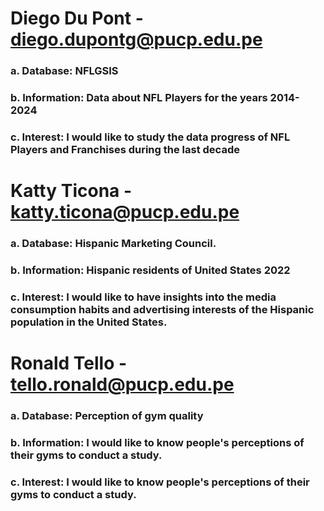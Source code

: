 # Diego Du Pont - diego.dupontg@pucp.edu.pe
### a. Database: NFLGSIS
### b. Information: Data about NFL Players for the years 2014-2024
### c. Interest: I would like to study the data progress of NFL Players and Franchises during the last decade

# Katty Ticona - katty.ticona@pucp.edu.pe
### a. Database: Hispanic Marketing Council.
### b. Information: Hispanic residents of United States 2022
### c. Interest: I would like to have  insights into the media consumption habits and advertising interests of the Hispanic population in the United States.

# Ronald Tello - tello.ronald@pucp.edu.pe
### a. Database: Perception of gym quality
### b. Information: I would like to know people's perceptions of their gyms to conduct a study.
### c. Interest: I would like to know people's perceptions of their gyms to conduct a study.
